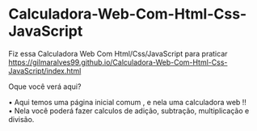 # Calculadora-Web-Com-Html-Css-JavaScript
Fiz essa Calculadora Web Com Html/Css/JavaScript para praticar
https://gilmaralves99.github.io/Calculadora-Web-Com-Html-Css-JavaScript/index.html


Oque você verá aqui?

• Aqui temos uma página inicial comum , e nela uma calculadora web !!</br>
• Nela você poderá fazer calculos de adição, subtração, multiplicação e divisão.
